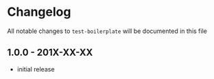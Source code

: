# Changelog

All notable changes to `test-boilerplate` will be documented in this file

## 1.0.0 - 201X-XX-XX

- initial release
